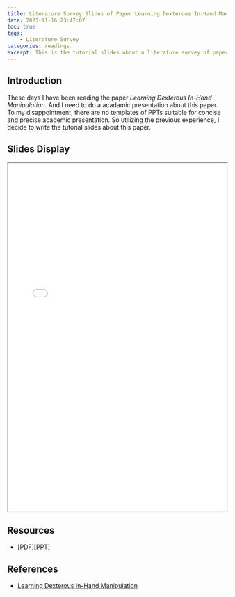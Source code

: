 ```yaml
---
title: Literature Survey Slides of Paper Learning Dexterous In-Hand Manipulation
date: 2023-11-16 23:47:07
toc: true
tags:
    - Literature Survey
categories: readings
excerpt: This is the tutorial slides about a literature survey of paper Learning Dexterous In-Hand Manipulation.
---
```

## Introduction

These days I have been reading the paper *Learning Dexterous In-Hand Manipulation*. And I need to do a acadamic presentation about this paper. To my disappointment, there are no templates of PPTs suitable for concise and precise academic presentation. So utilizing the previous experience, I decide to write the tutorial slides about this paper.

## Slides Display
<iframe src="/pdfjs/web/viewer.html?file=/pdf/papers/PaperSurvey.pdf" style='width:100%;height:800px'></iframe>

## Resources

+ <a href="/pdf/papers/PaperSurvey.pdf" download>[PDF]</a><a href="/download/PaperSurvey.pptx" download>[PPT]</a>

## References

+ [Learning Dexterous In-Hand Manipulation](https://arxiv.org/abs/1808.00177)
